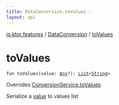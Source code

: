 ```yaml
---
title: DataConversion.toValues - 
layout: api
---
```


<div class='api-docs-breadcrumbs'><a href="../index.html">io.ktor.features</a> / <a href="index.html">DataConversion</a> / <a href="./to-values.html">toValues</a></div>

# toValues

<div class="signature"><code><span class="keyword">fun </span><span class="identifier">toValues</span><span class="symbol">(</span><span class="parameterName" id="io.ktor.features.DataConversion$toValues(kotlin.Any)/value">value</span><span class="symbol">:</span>&nbsp;<a href="https://kotlinlang.org/api/latest/jvm/stdlib/kotlin/-any/index.html"><span class="identifier">Any</span></a><span class="symbol">?</span><span class="symbol">)</span><span class="symbol">: </span><a href="https://kotlinlang.org/api/latest/jvm/stdlib/kotlin.collections/-list/index.html"><span class="identifier">List</span></a><span class="symbol">&lt;</span><a href="https://kotlinlang.org/api/latest/jvm/stdlib/kotlin/-string/index.html"><span class="identifier">String</span></a><span class="symbol">&gt;</span></code></div>

Overrides <a href="../../io.ktor.util/-conversion-service/to-values.html">ConversionService.toValues</a>

Serialize a <a href="to-values.html#io.ktor.features.DataConversion$toValues(kotlin.Any)/value">value</a> to values list

